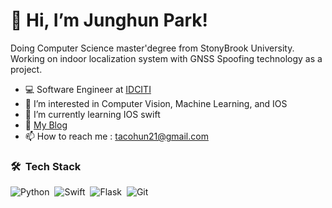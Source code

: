 # 👋 Hi, I’m Junghun Park!
Doing Computer Science master'degree from StonyBrook University.
Working on indoor localization system with GNSS Spoofing technology as a project.
- 💻 Software Engineer at [IDCITI](http://idciti.com/)
- 👀 I’m interested in Computer Vision, Machine Learning, and IOS
- 🌱 I’m currently learning IOS swift
- 📔 [My Blog](https://velog.io/@tacohun21)
- 📫 How to reach me : tacohun21@gmail.com

### 🛠 &nbsp;Tech Stack

![Python](https://img.shields.io/badge/-Python-05122A?style=flat&logo=python)&nbsp;
![Swift](https://img.shields.io/badge/-Switf-05122A?style=flat&logo=swift)&nbsp;
![Flask](https://img.shields.io/badge/-Flask-05122A?style=flat&logo=flask)&nbsp;
![Git](https://img.shields.io/badge/-Git-05122A?style=flat&logo=git)&nbsp;

<!---
Tacohun/Tacohun is a ✨ special ✨ repository because its `README.md` (this file) appears on your GitHub profile.
You can click the Preview link to take a look at your changes.
--->
